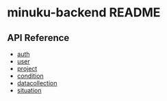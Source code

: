 minuku-backend README
===

## API Reference 
* [auth](https://github.com/minuku/minuku_backend/tree/master/doc/api_reference_auth.md)
* [user](https://github.com/minuku/minuku_backend/tree/master/doc/api_reference_user.md)
* [project](https://github.com/minuku/minuku_backend/tree/master/doc/api_reference_project.md)
* [condition](https://github.com/minuku/minuku_backend/tree/master/doc/api_reference_condition.md)
* [datacollection](https://github.com/minuku/minuku_backend/tree/master/doc/api_reference_datacollection.md)
* [situation](https://github.com/minuku/minuku_backend/tree/master/doc/api_reference_situation.md)
